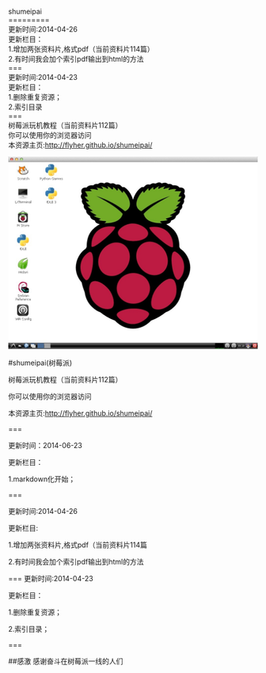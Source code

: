 shumeipai<br/>
=========<br/>
更新时间:2014-04-26<br/>
更新栏目：<br/>
1.增加两张资料片,格式pdf（当前资料片114篇）<br/>
2.有时间我会加个索引pdf输出到html的方法<br/>
===<br/>
更新时间:2014-04-23<br/>
更新栏目：<br/>
1.删除重复资源；<br/>
2.索引目录<br/>
===<br/>
树莓派玩机教程（当前资料片112篇）<br/>
你可以使用你的浏览器访问<br/>
本资源主页:http://flyher.github.io/shumeipai/
<br/>

![shumeipai](logo.jpg)

#shumeipai(树莓派)

树莓派玩机教程（当前资料片112篇）

你可以使用你的浏览器访问

本资源主页:http://flyher.github.io/shumeipai/

===

更新时间：2014-06-23

更新栏目：

1.markdown化开始；

===

更新时间:2014-04-26

更新栏目:

1.增加两张资料片,格式pdf（当前资料片114篇

2.有时间我会加个索引pdf输出到html的方法

===
更新时间:2014-04-23

更新栏目：

1.删除重复资源；

2.索引目录；

===

##感激
感谢奋斗在树莓派一线的人们
